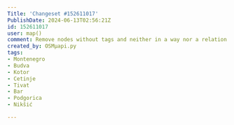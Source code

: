 ```yaml
---
Title: 'Changeset #152611017'
PublishDate: 2024-06-13T02:56:21Z
id: 152611017
user: map()
comment: Remove nodes without tags and neither in a way nor a relation
created_by: OSMμapi.py
tags:
- Montenegro
- Budva
- Kotor
- Cetinje
- Tivat
- Bar
- Podgorica
- Nikšić

---
```

